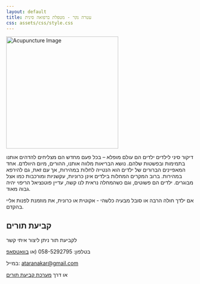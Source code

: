 ```yaml
---
layout: default
title: עטרה נקר - מטפלת ברפואה סינית
css: assets/css/style.css
---
```



<img src="https://scontent.fsdv1-2.fna.fbcdn.net/v/t1.6435-9/189852411_2858298777752387_3913260541356916043_n.jpg?stp=dst-jpg_p843x403&_nc_cat=100&ccb=1-7&_nc_sid=dd63ad&_nc_ohc=62kiBHykqCcAX8fw9mo&_nc_ht=scontent.fsdv1-2.fna&oh=00_AfCBRxX1qugEAvmqmNu1DsIjxFLJxNayZ11jUBc3BHOcxA&oe=6559E396" alt="Acupuncture Image" width="300">

דיקור סיני לילדים
ילדים הם עולם מופלא –
בכל פעם מחדש הם מצליחים להדהים אותנו בתמימות ובפשטות שלהם.
נושא הבריאות מלווה אותנו, ההורים, מיום היוולדם.
אחד המאפיינים הברורים של ילדים הוא הנטייה לחלות במהירות, אך עם זאת, גם להירפא במהירות.
ברוב המקרים המחלות בילדים אינן כרוניות, עקשניות ומורכבות כמו אצל מבוגרים.
ילדים הם פשוטים,
וגם כשהמחלה נראית לנו קשה, עדיין פוטנציאל הריפוי יהיה גבוה מאוד.

אם ילדך חולה הרבה
או סובל מבעיה כלשהי - אקוטית או כרונית,
את מוזמנת לפנות אליי בהקדם.

## קביעת תורים
לקביעת תור ניתן ליצור איתי קשר 

בטלפון: 058-5292795 (או [בוואטסאפ](https://wa.me/+972585292795)

במייל: ataranakar@gmail.com

או דרך [מערכת קביעת תורים](https://calendar.app.google/vaZT4EQc4b8GLAob8)





